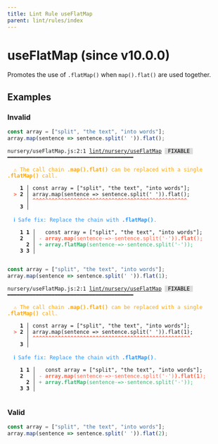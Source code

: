 ```yaml
---
title: Lint Rule useFlatMap
parent: lint/rules/index
---
```


# useFlatMap (since v10.0.0)

Promotes the use of `.flatMap()` when `map().flat()` are used together.

## Examples

### Invalid

```jsx
const array = ["split", "the text", "into words"];
array.map(sentence => sentence.split(' ')).flat();
```

<pre class="language-text"><code class="language-text">nursery/useFlatMap.js:2:1 <a href="https://docs.rome.tools/lint/rules/useFlatMap">lint/nursery/useFlatMap</a> <span style="color: #000; background-color: #ddd;"> FIXABLE </span> ━━━━━━━━━━━━━━━━━━━━━━━━━━━━━━━━━━━━━━━━

<strong><span style="color: Orange;">  </span></strong><strong><span style="color: Orange;">⚠</span></strong> <span style="color: Orange;">The call chain </span><span style="color: Orange;"><strong>.map().flat()</strong></span><span style="color: Orange;"> can be replaced with a single </span><span style="color: Orange;"><strong>.flatMap()</strong></span><span style="color: Orange;"> call.</span>
  
    <strong>1 │ </strong>const array = [&quot;split&quot;, &quot;the text&quot;, &quot;into words&quot;];
<strong><span style="color: Tomato;">  </span></strong><strong><span style="color: Tomato;">&gt;</span></strong> <strong>2 │ </strong>array.map(sentence =&gt; sentence.split(' ')).flat();
   <strong>   │ </strong><strong><span style="color: Tomato;">^</span></strong><strong><span style="color: Tomato;">^</span></strong><strong><span style="color: Tomato;">^</span></strong><strong><span style="color: Tomato;">^</span></strong><strong><span style="color: Tomato;">^</span></strong><strong><span style="color: Tomato;">^</span></strong><strong><span style="color: Tomato;">^</span></strong><strong><span style="color: Tomato;">^</span></strong><strong><span style="color: Tomato;">^</span></strong><strong><span style="color: Tomato;">^</span></strong><strong><span style="color: Tomato;">^</span></strong><strong><span style="color: Tomato;">^</span></strong><strong><span style="color: Tomato;">^</span></strong><strong><span style="color: Tomato;">^</span></strong><strong><span style="color: Tomato;">^</span></strong><strong><span style="color: Tomato;">^</span></strong><strong><span style="color: Tomato;">^</span></strong><strong><span style="color: Tomato;">^</span></strong><strong><span style="color: Tomato;">^</span></strong><strong><span style="color: Tomato;">^</span></strong><strong><span style="color: Tomato;">^</span></strong><strong><span style="color: Tomato;">^</span></strong><strong><span style="color: Tomato;">^</span></strong><strong><span style="color: Tomato;">^</span></strong><strong><span style="color: Tomato;">^</span></strong><strong><span style="color: Tomato;">^</span></strong><strong><span style="color: Tomato;">^</span></strong><strong><span style="color: Tomato;">^</span></strong><strong><span style="color: Tomato;">^</span></strong><strong><span style="color: Tomato;">^</span></strong><strong><span style="color: Tomato;">^</span></strong><strong><span style="color: Tomato;">^</span></strong><strong><span style="color: Tomato;">^</span></strong><strong><span style="color: Tomato;">^</span></strong><strong><span style="color: Tomato;">^</span></strong><strong><span style="color: Tomato;">^</span></strong><strong><span style="color: Tomato;">^</span></strong><strong><span style="color: Tomato;">^</span></strong><strong><span style="color: Tomato;">^</span></strong><strong><span style="color: Tomato;">^</span></strong><strong><span style="color: Tomato;">^</span></strong><strong><span style="color: Tomato;">^</span></strong><strong><span style="color: Tomato;">^</span></strong><strong><span style="color: Tomato;">^</span></strong><strong><span style="color: Tomato;">^</span></strong><strong><span style="color: Tomato;">^</span></strong><strong><span style="color: Tomato;">^</span></strong><strong><span style="color: Tomato;">^</span></strong><strong><span style="color: Tomato;">^</span></strong>
    <strong>3 │ </strong>
  
<strong><span style="color: rgb(38, 148, 255);">  </span></strong><strong><span style="color: rgb(38, 148, 255);">ℹ</span></strong> <span style="color: rgb(38, 148, 255);">Safe fix</span><span style="color: rgb(38, 148, 255);">: </span><span style="color: rgb(38, 148, 255);">Replace the chain with </span><span style="color: rgb(38, 148, 255);"><strong>.flatMap()</strong></span><span style="color: rgb(38, 148, 255);">.</span>
  
    <strong>1</strong> <strong>1</strong><strong> │ </strong>  const array = [&quot;split&quot;, &quot;the text&quot;, &quot;into words&quot;];
    <strong>2</strong>  <strong> │ </strong><span style="color: Tomato;">-</span> <span style="color: Tomato;"><strong>a</strong></span><span style="color: Tomato;"><strong>r</strong></span><span style="color: Tomato;"><strong>r</strong></span><span style="color: Tomato;"><strong>a</strong></span><span style="color: Tomato;"><strong>y</strong></span><span style="color: Tomato;"><strong>.</strong></span><span style="color: Tomato;"><strong>m</strong></span><span style="color: Tomato;"><strong>a</strong></span><span style="color: Tomato;"><strong>p</strong></span><span style="color: Tomato;">(</span><span style="color: Tomato;">s</span><span style="color: Tomato;">e</span><span style="color: Tomato;">n</span><span style="color: Tomato;">t</span><span style="color: Tomato;">e</span><span style="color: Tomato;">n</span><span style="color: Tomato;">c</span><span style="color: Tomato;">e</span><span style="color: Tomato;"><span style="opacity: 0.8;">·</span></span><span style="color: Tomato;">=</span><span style="color: Tomato;">&gt;</span><span style="color: Tomato;"><span style="opacity: 0.8;">·</span></span><span style="color: Tomato;">s</span><span style="color: Tomato;">e</span><span style="color: Tomato;">n</span><span style="color: Tomato;">t</span><span style="color: Tomato;">e</span><span style="color: Tomato;">n</span><span style="color: Tomato;">c</span><span style="color: Tomato;">e</span><span style="color: Tomato;">.</span><span style="color: Tomato;">s</span><span style="color: Tomato;">p</span><span style="color: Tomato;">l</span><span style="color: Tomato;">i</span><span style="color: Tomato;">t</span><span style="color: Tomato;">(</span><span style="color: Tomato;">'</span><span style="color: Tomato;"><span style="opacity: 0.8;">·</span></span><span style="color: Tomato;">'</span><span style="color: Tomato;"><strong>)</strong></span><span style="color: Tomato;">)</span><span style="color: Tomato;"><strong>.</strong></span><span style="color: Tomato;"><strong>f</strong></span><span style="color: Tomato;"><strong>l</strong></span><span style="color: Tomato;"><strong>a</strong></span><span style="color: Tomato;"><strong>t</strong></span><span style="color: Tomato;"><strong>(</strong></span><span style="color: Tomato;">)</span><span style="color: Tomato;">;</span>
      <strong>2</strong><strong> │ </strong><span style="color: MediumSeaGreen;">+</span> <span style="color: MediumSeaGreen;"><strong>a</strong></span><span style="color: MediumSeaGreen;"><strong>r</strong></span><span style="color: MediumSeaGreen;"><strong>r</strong></span><span style="color: MediumSeaGreen;"><strong>a</strong></span><span style="color: MediumSeaGreen;"><strong>y</strong></span><span style="color: MediumSeaGreen;"><strong>.</strong></span><span style="color: MediumSeaGreen;"><strong>f</strong></span><span style="color: MediumSeaGreen;"><strong>l</strong></span><span style="color: MediumSeaGreen;"><strong>a</strong></span><span style="color: MediumSeaGreen;"><strong>t</strong></span><span style="color: MediumSeaGreen;"><strong>M</strong></span><span style="color: MediumSeaGreen;"><strong>a</strong></span><span style="color: MediumSeaGreen;"><strong>p</strong></span><span style="color: MediumSeaGreen;">(</span><span style="color: MediumSeaGreen;">s</span><span style="color: MediumSeaGreen;">e</span><span style="color: MediumSeaGreen;">n</span><span style="color: MediumSeaGreen;">t</span><span style="color: MediumSeaGreen;">e</span><span style="color: MediumSeaGreen;">n</span><span style="color: MediumSeaGreen;">c</span><span style="color: MediumSeaGreen;">e</span><span style="color: MediumSeaGreen;"><span style="opacity: 0.8;">·</span></span><span style="color: MediumSeaGreen;">=</span><span style="color: MediumSeaGreen;">&gt;</span><span style="color: MediumSeaGreen;"><span style="opacity: 0.8;">·</span></span><span style="color: MediumSeaGreen;">s</span><span style="color: MediumSeaGreen;">e</span><span style="color: MediumSeaGreen;">n</span><span style="color: MediumSeaGreen;">t</span><span style="color: MediumSeaGreen;">e</span><span style="color: MediumSeaGreen;">n</span><span style="color: MediumSeaGreen;">c</span><span style="color: MediumSeaGreen;">e</span><span style="color: MediumSeaGreen;">.</span><span style="color: MediumSeaGreen;">s</span><span style="color: MediumSeaGreen;">p</span><span style="color: MediumSeaGreen;">l</span><span style="color: MediumSeaGreen;">i</span><span style="color: MediumSeaGreen;">t</span><span style="color: MediumSeaGreen;">(</span><span style="color: MediumSeaGreen;">'</span><span style="color: MediumSeaGreen;"><span style="opacity: 0.8;">·</span></span><span style="color: MediumSeaGreen;">'</span><span style="color: MediumSeaGreen;">)</span><span style="color: MediumSeaGreen;">)</span><span style="color: MediumSeaGreen;">;</span>
    <strong>3</strong> <strong>3</strong><strong> │ </strong>  
  
</code></pre>

```jsx
const array = ["split", "the text", "into words"];
array.map(sentence => sentence.split(' ')).flat(1);
```

<pre class="language-text"><code class="language-text">nursery/useFlatMap.js:2:1 <a href="https://docs.rome.tools/lint/rules/useFlatMap">lint/nursery/useFlatMap</a> <span style="color: #000; background-color: #ddd;"> FIXABLE </span> ━━━━━━━━━━━━━━━━━━━━━━━━━━━━━━━━━━━━━━━━

<strong><span style="color: Orange;">  </span></strong><strong><span style="color: Orange;">⚠</span></strong> <span style="color: Orange;">The call chain </span><span style="color: Orange;"><strong>.map().flat()</strong></span><span style="color: Orange;"> can be replaced with a single </span><span style="color: Orange;"><strong>.flatMap()</strong></span><span style="color: Orange;"> call.</span>
  
    <strong>1 │ </strong>const array = [&quot;split&quot;, &quot;the text&quot;, &quot;into words&quot;];
<strong><span style="color: Tomato;">  </span></strong><strong><span style="color: Tomato;">&gt;</span></strong> <strong>2 │ </strong>array.map(sentence =&gt; sentence.split(' ')).flat(1);
   <strong>   │ </strong><strong><span style="color: Tomato;">^</span></strong><strong><span style="color: Tomato;">^</span></strong><strong><span style="color: Tomato;">^</span></strong><strong><span style="color: Tomato;">^</span></strong><strong><span style="color: Tomato;">^</span></strong><strong><span style="color: Tomato;">^</span></strong><strong><span style="color: Tomato;">^</span></strong><strong><span style="color: Tomato;">^</span></strong><strong><span style="color: Tomato;">^</span></strong><strong><span style="color: Tomato;">^</span></strong><strong><span style="color: Tomato;">^</span></strong><strong><span style="color: Tomato;">^</span></strong><strong><span style="color: Tomato;">^</span></strong><strong><span style="color: Tomato;">^</span></strong><strong><span style="color: Tomato;">^</span></strong><strong><span style="color: Tomato;">^</span></strong><strong><span style="color: Tomato;">^</span></strong><strong><span style="color: Tomato;">^</span></strong><strong><span style="color: Tomato;">^</span></strong><strong><span style="color: Tomato;">^</span></strong><strong><span style="color: Tomato;">^</span></strong><strong><span style="color: Tomato;">^</span></strong><strong><span style="color: Tomato;">^</span></strong><strong><span style="color: Tomato;">^</span></strong><strong><span style="color: Tomato;">^</span></strong><strong><span style="color: Tomato;">^</span></strong><strong><span style="color: Tomato;">^</span></strong><strong><span style="color: Tomato;">^</span></strong><strong><span style="color: Tomato;">^</span></strong><strong><span style="color: Tomato;">^</span></strong><strong><span style="color: Tomato;">^</span></strong><strong><span style="color: Tomato;">^</span></strong><strong><span style="color: Tomato;">^</span></strong><strong><span style="color: Tomato;">^</span></strong><strong><span style="color: Tomato;">^</span></strong><strong><span style="color: Tomato;">^</span></strong><strong><span style="color: Tomato;">^</span></strong><strong><span style="color: Tomato;">^</span></strong><strong><span style="color: Tomato;">^</span></strong><strong><span style="color: Tomato;">^</span></strong><strong><span style="color: Tomato;">^</span></strong><strong><span style="color: Tomato;">^</span></strong><strong><span style="color: Tomato;">^</span></strong><strong><span style="color: Tomato;">^</span></strong><strong><span style="color: Tomato;">^</span></strong><strong><span style="color: Tomato;">^</span></strong><strong><span style="color: Tomato;">^</span></strong><strong><span style="color: Tomato;">^</span></strong><strong><span style="color: Tomato;">^</span></strong><strong><span style="color: Tomato;">^</span></strong>
    <strong>3 │ </strong>
  
<strong><span style="color: rgb(38, 148, 255);">  </span></strong><strong><span style="color: rgb(38, 148, 255);">ℹ</span></strong> <span style="color: rgb(38, 148, 255);">Safe fix</span><span style="color: rgb(38, 148, 255);">: </span><span style="color: rgb(38, 148, 255);">Replace the chain with </span><span style="color: rgb(38, 148, 255);"><strong>.flatMap()</strong></span><span style="color: rgb(38, 148, 255);">.</span>
  
    <strong>1</strong> <strong>1</strong><strong> │ </strong>  const array = [&quot;split&quot;, &quot;the text&quot;, &quot;into words&quot;];
    <strong>2</strong>  <strong> │ </strong><span style="color: Tomato;">-</span> <span style="color: Tomato;"><strong>a</strong></span><span style="color: Tomato;"><strong>r</strong></span><span style="color: Tomato;"><strong>r</strong></span><span style="color: Tomato;"><strong>a</strong></span><span style="color: Tomato;"><strong>y</strong></span><span style="color: Tomato;"><strong>.</strong></span><span style="color: Tomato;"><strong>m</strong></span><span style="color: Tomato;"><strong>a</strong></span><span style="color: Tomato;"><strong>p</strong></span><span style="color: Tomato;">(</span><span style="color: Tomato;">s</span><span style="color: Tomato;">e</span><span style="color: Tomato;">n</span><span style="color: Tomato;">t</span><span style="color: Tomato;">e</span><span style="color: Tomato;">n</span><span style="color: Tomato;">c</span><span style="color: Tomato;">e</span><span style="color: Tomato;"><span style="opacity: 0.8;">·</span></span><span style="color: Tomato;">=</span><span style="color: Tomato;">&gt;</span><span style="color: Tomato;"><span style="opacity: 0.8;">·</span></span><span style="color: Tomato;">s</span><span style="color: Tomato;">e</span><span style="color: Tomato;">n</span><span style="color: Tomato;">t</span><span style="color: Tomato;">e</span><span style="color: Tomato;">n</span><span style="color: Tomato;">c</span><span style="color: Tomato;">e</span><span style="color: Tomato;">.</span><span style="color: Tomato;">s</span><span style="color: Tomato;">p</span><span style="color: Tomato;">l</span><span style="color: Tomato;">i</span><span style="color: Tomato;">t</span><span style="color: Tomato;">(</span><span style="color: Tomato;">'</span><span style="color: Tomato;"><span style="opacity: 0.8;">·</span></span><span style="color: Tomato;">'</span><span style="color: Tomato;">)</span><span style="color: Tomato;"><strong>)</strong></span><span style="color: Tomato;"><strong>.</strong></span><span style="color: Tomato;"><strong>f</strong></span><span style="color: Tomato;"><strong>l</strong></span><span style="color: Tomato;"><strong>a</strong></span><span style="color: Tomato;"><strong>t</strong></span><span style="color: Tomato;"><strong>(</strong></span><span style="color: Tomato;"><strong>1</strong></span><span style="color: Tomato;">)</span><span style="color: Tomato;">;</span>
      <strong>2</strong><strong> │ </strong><span style="color: MediumSeaGreen;">+</span> <span style="color: MediumSeaGreen;"><strong>a</strong></span><span style="color: MediumSeaGreen;"><strong>r</strong></span><span style="color: MediumSeaGreen;"><strong>r</strong></span><span style="color: MediumSeaGreen;"><strong>a</strong></span><span style="color: MediumSeaGreen;"><strong>y</strong></span><span style="color: MediumSeaGreen;"><strong>.</strong></span><span style="color: MediumSeaGreen;"><strong>f</strong></span><span style="color: MediumSeaGreen;"><strong>l</strong></span><span style="color: MediumSeaGreen;"><strong>a</strong></span><span style="color: MediumSeaGreen;"><strong>t</strong></span><span style="color: MediumSeaGreen;"><strong>M</strong></span><span style="color: MediumSeaGreen;"><strong>a</strong></span><span style="color: MediumSeaGreen;"><strong>p</strong></span><span style="color: MediumSeaGreen;">(</span><span style="color: MediumSeaGreen;">s</span><span style="color: MediumSeaGreen;">e</span><span style="color: MediumSeaGreen;">n</span><span style="color: MediumSeaGreen;">t</span><span style="color: MediumSeaGreen;">e</span><span style="color: MediumSeaGreen;">n</span><span style="color: MediumSeaGreen;">c</span><span style="color: MediumSeaGreen;">e</span><span style="color: MediumSeaGreen;"><span style="opacity: 0.8;">·</span></span><span style="color: MediumSeaGreen;">=</span><span style="color: MediumSeaGreen;">&gt;</span><span style="color: MediumSeaGreen;"><span style="opacity: 0.8;">·</span></span><span style="color: MediumSeaGreen;">s</span><span style="color: MediumSeaGreen;">e</span><span style="color: MediumSeaGreen;">n</span><span style="color: MediumSeaGreen;">t</span><span style="color: MediumSeaGreen;">e</span><span style="color: MediumSeaGreen;">n</span><span style="color: MediumSeaGreen;">c</span><span style="color: MediumSeaGreen;">e</span><span style="color: MediumSeaGreen;">.</span><span style="color: MediumSeaGreen;">s</span><span style="color: MediumSeaGreen;">p</span><span style="color: MediumSeaGreen;">l</span><span style="color: MediumSeaGreen;">i</span><span style="color: MediumSeaGreen;">t</span><span style="color: MediumSeaGreen;">(</span><span style="color: MediumSeaGreen;">'</span><span style="color: MediumSeaGreen;"><span style="opacity: 0.8;">·</span></span><span style="color: MediumSeaGreen;">'</span><span style="color: MediumSeaGreen;">)</span><span style="color: MediumSeaGreen;">)</span><span style="color: MediumSeaGreen;">;</span>
    <strong>3</strong> <strong>3</strong><strong> │ </strong>  
  
</code></pre>

### Valid

```jsx
const array = ["split", "the text", "into words"];
array.map(sentence => sentence.split(' ')).flat(2);
```

